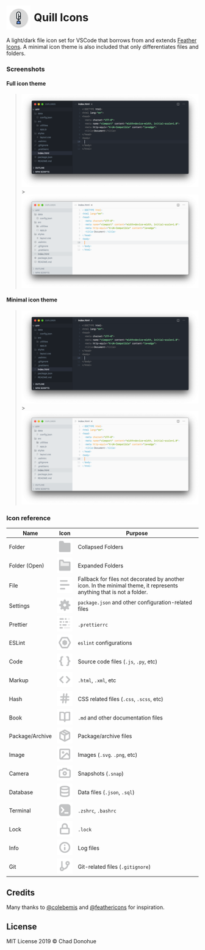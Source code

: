 <h1 style="display:flex; align-items: center;">
  <img style="width: 64px; margin-right: 8px; margin-left: 0;" src="icons/quill_light@2x.png">
  <span style="flex-grow: 1;">Quill Icons</span>
</h1>

A light/dark file icon set for VSCode that borrows from and extends [Feather Icons](https://feathericons.com). A minimal icon theme is also included that only differentiates files and folders.

### Screenshots

#### Full icon theme

> ![dark](screenshots/demo-dark.png) > ![light](screenshots/demo-light.png)

#### Minimal icon theme

> ![dark-minimal](screenshots/demo-dark-minimal.png) > ![light-minimal](screenshots/demo-light-minimal.png)

### Icon reference

| Name            | Icon                                        | Purpose                                                                                                              |
| --------------- | ------------------------------------------- | -------------------------------------------------------------------------------------------------------------------- |
| Folder          | ![folder](icons/folder_light.svg)           | Collapsed Folders                                                                                                    |
| Folder (Open)   | ![open-folder](icons/folder-open_light.svg) | Expanded Folders                                                                                                     |
| File            | ![file](icons/file_light.svg)               | Fallback for files not decorated by another icon. In the minimal theme, it represents anything that is not a folder. |
| Settings        | ![settings](icons/settings_light.svg)       | `package.json` and other configuration-related files                                                                 |
| Prettier        | ![prettier](icons/prettier_light.svg)       | `.prettierrc`                                                                                                        |
| ESLint          | ![eslint](icons/eslint_light.svg)           | `eslint` configurations                                                                                              |
| Code            | ![code](icons/code_light.svg)               | Source code files (`.js`, `.py`, etc)                                                                                |
| Markup          | ![markup](icons/html_light.svg)             | `.html`, `.xml`, etc                                                                                                 |
| Hash            | ![hash](icons/hash_light.svg)               | CSS related files (`.css`, `.scss`, etc)                                                                             |
| Book            | ![book](icons/book_light.svg)               | `.md` and other documentation files                                                                                  |
| Package/Archive | ![package](icons/package_light.svg)         | Package/archive files                                                                                                |
| Image           | ![image](icons/image_light.svg)             | Images (`.svg`. `.png`, etc)                                                                                         |
| Camera          | ![camera](icons/camera_light.svg)           | Snapshots (`.snap`)                                                                                                  |
| Database        | ![database](icons/database_light.svg)       | Data files (`.json`, `.sql`)                                                                                         |
| Terminal        | ![terminal](icons/terminal_light.svg)       | `.zshrc`, `.bashrc`                                                                                                  |
| Lock            | ![lock](icons/lock_light.svg)               | `.lock`                                                                                                              |
| Info            | ![info](icons/info_light.svg)               | Log files                                                                                                            |
| Git             | ![git](icons/git_light.svg)                 | Git-related files (`.gitignore`)                                                                                     |

## Credits

Many thanks to [@colebemis](https://github.com/colebemis) and [@feathericons](https://github.com/feathericons) for inspiration.

## License

MIT License 2019 © Chad Donohue
